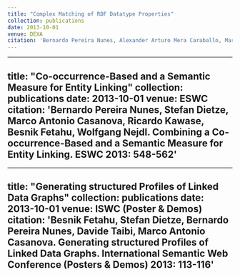 ```yaml
---
title: "Complex Matching of RDF Datatype Properties"
collection: publications
date: 2013-10-01
venue: DEXA
citation: 'Bernardo Pereira Nunes, Alexander Arturo Mera Caraballo, Marco Antonio Casanova, Besnik Fetahu, Luiz André P. Paes Leme, Stefan Dietze. Complex Matching of RDF Datatype Properties. DEXA (1) 2013: 195-208'
---
```

---
title: "Co-occurrence-Based and a Semantic Measure for Entity Linking"
collection: publications
date: 2013-10-01
venue: ESWC
citation: 'Bernardo Pereira Nunes, Stefan Dietze, Marco Antonio Casanova, Ricardo Kawase, Besnik Fetahu, Wolfgang Nejdl. Combining a Co-occurrence-Based and a Semantic Measure for Entity Linking. ESWC 2013: 548-562'
---

---
title: "Generating structured Profiles of Linked Data Graphs"
collection: publications
date: 2013-10-01
venue: ISWC (Poster & Demos)
citation: 'Besnik Fetahu, Stefan Dietze, Bernardo Pereira Nunes, Davide Taibi, Marco Antonio Casanova. Generating structured Profiles of Linked Data Graphs. International Semantic Web Conference (Posters & Demos) 2013: 113-116'
---
